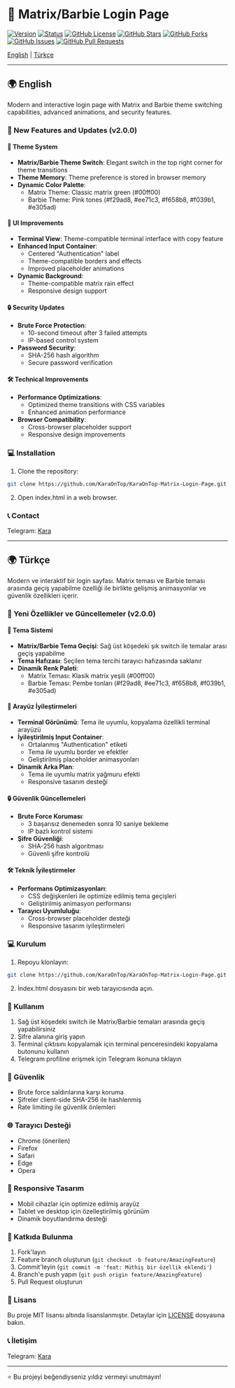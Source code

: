 # 🌟 Matrix/Barbie Login Page

[![Version](https://img.shields.io/badge/version-2.0.0-blue.svg)](https://github.com/KaraOnTop/KaraOnTop-Matrix-Login-Page)
[![Status](https://img.shields.io/badge/status-active-success.svg)](https://github.com/KaraOnTop/KaraOnTop-Matrix-Login-Page)
[![GitHub License](https://img.shields.io/github/license/KaraOnTop/KaraOnTop-Matrix-Login-Page)](https://github.com/KaraOnTop/KaraOnTop-Matrix-Login-Page/blob/main/LICENSE)
[![GitHub Stars](https://img.shields.io/github/stars/KaraOnTop/KaraOnTop-Matrix-Login-Page)](https://github.com/KaraOnTop/KaraOnTop-Matrix-Login-Page/stargazers)
[![GitHub Forks](https://img.shields.io/github/forks/KaraOnTop/KaraOnTop-Matrix-Login-Page)](https://github.com/KaraOnTop/KaraOnTop-Matrix-Login-Page/network/members)
[![GitHub Issues](https://img.shields.io/github/issues/KaraOnTop/KaraOnTop-Matrix-Login-Page)](https://github.com/KaraOnTop/KaraOnTop-Matrix-Login-Page/issues)
[![GitHub Pull Requests](https://img.shields.io/github/issues-pr/KaraOnTop/KaraOnTop-Matrix-Login-Page)](https://github.com/KaraOnTop/KaraOnTop-Matrix-Login-Page/pulls)

[English](#english) | [Türkçe](#türkçe)

---

<a name="english"></a>
## 🌍 English

Modern and interactive login page with Matrix and Barbie theme switching capabilities, advanced animations, and security features.

### 🚀 New Features and Updates (v2.0.0)

#### 🎨 Theme System
- **Matrix/Barbie Theme Switch**: Elegant switch in the top right corner for theme transitions
- **Theme Memory**: Theme preference is stored in browser memory
- **Dynamic Color Palette**: 
  - Matrix Theme: Classic matrix green (#00ff00)
  - Barbie Theme: Pink tones (#f29ad8, #ee71c3, #f658b8, #f039b1, #e305ad)

#### 💅 UI Improvements
- **Terminal View**: Theme-compatible terminal interface with copy feature
- **Enhanced Input Container**:
  - Centered "Authentication" label
  - Theme-compatible borders and effects
  - Improved placeholder animations
- **Dynamic Background**:
  - Theme-compatible matrix rain effect
  - Responsive design support

#### 🔒 Security Updates
- **Brute Force Protection**:
  - 10-second timeout after 3 failed attempts
  - IP-based control system
- **Password Security**:
  - SHA-256 hash algorithm
  - Secure password verification

#### 🛠 Technical Improvements
- **Performance Optimizations**:
  - Optimized theme transitions with CSS variables
  - Enhanced animation performance
- **Browser Compatibility**:
  - Cross-browser placeholder support
  - Responsive design improvements

### 💻 Installation

1. Clone the repository:
```bash
git clone https://github.com/KaraOnTop/KaraOnTop-Matrix-Login-Page.git
```

2. Open index.html in a web browser.

### 📞 Contact

Telegram: [Kara](https://t.me/iceislove)

---

<a name="türkçe"></a>
## 🌍 Türkçe

Modern ve interaktif bir login sayfası. Matrix teması ve Barbie teması arasında geçiş yapabilme özelliği ile birlikte gelişmiş animasyonlar ve güvenlik özellikleri içerir.

### 🚀 Yeni Özellikler ve Güncellemeler (v2.0.0)

#### 🎨 Tema Sistemi
- **Matrix/Barbie Tema Geçişi**: Sağ üst köşedeki şık switch ile temalar arası geçiş yapabilme
- **Tema Hafızası**: Seçilen tema tercihi tarayıcı hafızasında saklanır
- **Dinamik Renk Paleti**: 
  - Matrix Teması: Klasik matrix yeşili (#00ff00)
  - Barbie Teması: Pembe tonları (#f29ad8, #ee71c3, #f658b8, #f039b1, #e305ad)

#### 💅 Arayüz İyileştirmeleri
- **Terminal Görünümü**: Tema ile uyumlu, kopyalama özellikli terminal arayüzü
- **İyileştirilmiş Input Container**:
  - Ortalanmış "Authentication" etiketi
  - Tema ile uyumlu border ve efektler
  - Geliştirilmiş placeholder animasyonları
- **Dinamik Arka Plan**:
  - Tema ile uyumlu matrix yağmuru efekti
  - Responsive tasarım desteği

#### 🔒 Güvenlik Güncellemeleri
- **Brute Force Koruması**:
  - 3 başarısız denemeden sonra 10 saniye bekleme
  - IP bazlı kontrol sistemi
- **Şifre Güvenliği**:
  - SHA-256 hash algoritması
  - Güvenli şifre kontrolü

#### 🛠 Teknik İyileştirmeler
- **Performans Optimizasyonları**:
  - CSS değişkenleri ile optimize edilmiş tema geçişleri
  - Geliştirilmiş animasyon performansı
- **Tarayıcı Uyumluluğu**:
  - Cross-browser placeholder desteği
  - Responsive tasarım iyileştirmeleri

### 💻 Kurulum

1. Repoyu klonlayın:
```bash
git clone https://github.com/KaraOnTop/KaraOnTop-Matrix-Login-Page.git
```

2. İndex.html dosyasını bir web tarayıcısında açın.

### 🔧 Kullanım

1. Sağ üst köşedeki switch ile Matrix/Barbie temaları arasında geçiş yapabilirsiniz
2. Şifre alanına giriş yapın
3. Terminal çıktısını kopyalamak için terminal penceresindeki kopyalama butonunu kullanın
4. Telegram profiline erişmek için Telegram ikonuna tıklayın

### 🔐 Güvenlik

- Brute force saldırılarına karşı koruma
- Şifreler client-side SHA-256 ile hashlenmiş
- Rate limiting ile güvenlik önlemleri

### 🌐 Tarayıcı Desteği

- Chrome (önerilen)
- Firefox
- Safari
- Edge
- Opera

### 📱 Responsive Tasarım

- Mobil cihazlar için optimize edilmiş arayüz
- Tablet ve desktop için özelleştirilmiş görünüm
- Dinamik boyutlandırma desteği

### 🤝 Katkıda Bulunma

1. Fork'layın
2. Feature branch oluşturun (`git checkout -b feature/AmazingFeature`)
3. Commit'leyin (`git commit -m 'feat: Müthiş bir özellik eklendi'`)
4. Branch'e push yapın (`git push origin feature/AmazingFeature`)
5. Pull Request oluşturun

### 📝 Lisans

Bu proje MIT lisansı altında lisanslanmıştır. Detaylar için [LICENSE](LICENSE) dosyasına bakın.

### 📞 İletişim

Telegram: [Kara](https://t.me/iceislove)

---
⭐️ Bu projeyi beğendiyseniz yıldız vermeyi unutmayın!